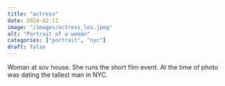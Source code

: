 ```yaml
---
title: "actress"
date: 2024-02-11
image: "/images/actress_les.jpeg"
alt: "Portrait of a woman"
categories: ["portrait", "nyc"]
draft: false
---
```


Woman at sov house. She runs the short film event. At the time of photo was dating the tallest man in NYC.